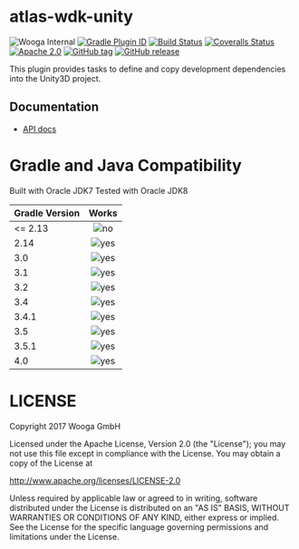 atlas-wdk-unity
===============

![Wooga Internal](https://img.shields.io/badge/wooga-internal-lightgray.svg?style=flat-square)
[![Gradle Plugin ID](https://img.shields.io/badge/gradle-net.wooga.wdk--unity-brightgreen.svg?style=flat-square)](https://plugins.gradle.org/plugin/net.wooga.wdk-unity)
[![Build Status](https://img.shields.io/travis/wooga/atlas-unity/master.svg?style=flat-square)](https://travis-ci.org/wooga/atlas-wdk-unity)
[![Coveralls Status](https://img.shields.io/coveralls/wooga/atlas-wdk-unity/master.svg?style=flat-square)](https://coveralls.io/github/wooga/atlas-wdk-unity?branch=master)
[![Apache 2.0](https://img.shields.io/badge/license-Apache%202-blue.svg?style=flat-square)](https://raw.githubusercontent.com/wooga/atlas-wdk-unity/master/LICENSE)
[![GitHub tag](https://img.shields.io/github/tag/wooga/atlas-wdk-unity.svg?style=flat-square)]()
[![GitHub release](https://img.shields.io/github/release/wooga/atlas-wdk-unity.svg?style=flat-square)]()

This plugin provides tasks to define and copy development dependencies into the Unity3D project.

## Documentation

- [API docs](https://wooga.github.io/atlas-wdk-unity/docs/api/)

Gradle and Java Compatibility
=============================

Built with Oracle JDK7
Tested with Oracle JDK8

| Gradle Version | Works       |
| :------------- | :---------: |
| <= 2.13        | ![no]       |
| 2.14           | ![yes]      |
| 3.0            | ![yes]      |
| 3.1            | ![yes]      |
| 3.2            | ![yes]      |
| 3.4            | ![yes]      |
| 3.4.1          | ![yes]      |
| 3.5            | ![yes]      |
| 3.5.1          | ![yes]      |
| 4.0            | ![yes]      |


LICENSE
=======

Copyright 2017 Wooga GmbH

Licensed under the Apache License, Version 2.0 (the "License");
you may not use this file except in compliance with the License.
You may obtain a copy of the License at

<http://www.apache.org/licenses/LICENSE-2.0>

Unless required by applicable law or agreed to in writing, software
distributed under the License is distributed on an "AS IS" BASIS,
WITHOUT WARRANTIES OR CONDITIONS OF ANY KIND, either express or implied.
See the License for the specific language governing permissions and
limitations under the License.

[yes]:                  http://atlas-resources.wooga.com/icons/icon_check.svg "yes"
[no]:                   http://atlas-resources.wooga.com/icons/icon_uncheck.svg "no"

